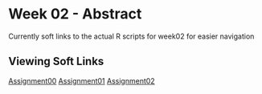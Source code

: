 # Week 02 - Abstract

Currently soft links to the actual R scripts for week02 for easier navigation

## Viewing Soft Links

[Assignment00](../completed/assignment00)
[Assignment01](../completed/assignment01)
[Assignment02](../completed/assignment02)

